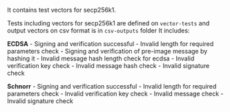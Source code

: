 It contains test vectors for secp256k1.

Tests including vectors for secp256k1 are defined on `vector-tests` and output vectors on csv format is in `csv-outputs` folder It includes:

**ECDSA**
    - Signing and verification successful
    - Invalid length for required parameters check
    - Signing and verification of pre-image message by hashing it
    - Invalid message hash length check for ecdsa
    - Invalid verification key check
    - Invalid message hash check
    - Invalid signature check

**Schnorr**
    - Signing and verification successful
    - Invalid length for required parameters check
    - Invalid verification key check
    - Invalid message check
    - Invalid signature check
